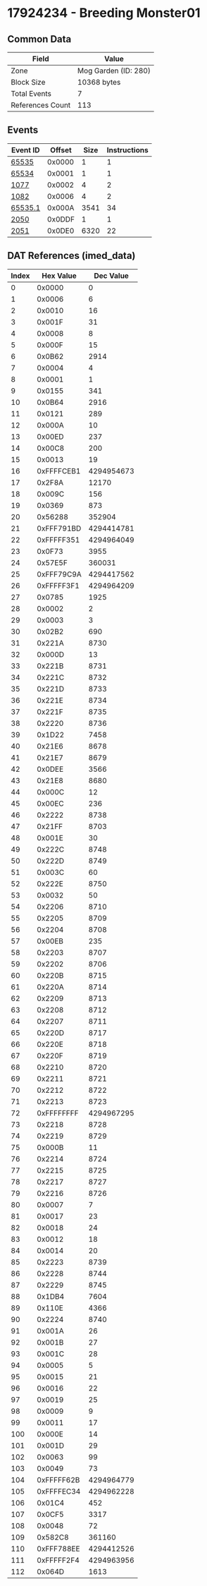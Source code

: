 # 17924234 - Breeding Monster01

## Common Data

| Field            | Value                |
|------------------|----------------------|
| Zone             | Mog Garden (ID: 280) |
| Block Size       | 10368 bytes          |
| Total Events     | 7                    |
| References Count | 113                  |

## Events

| Event ID                | Offset   |   Size |   Instructions |
|-------------------------|----------|--------|----------------|
| [65535](./65535.md)     | 0x0000   |      1 |              1 |
| [65534](./65534.md)     | 0x0001   |      1 |              1 |
| [1077](./1077.md)       | 0x0002   |      4 |              2 |
| [1082](./1082.md)       | 0x0006   |      4 |              2 |
| [65535.1](./65535.1.md) | 0x000A   |   3541 |             34 |
| [2050](./2050.md)       | 0x0DDF   |      1 |              1 |
| [2051](./2051.md)       | 0x0DE0   |   6320 |             22 |

## DAT References (imed_data)

|   Index | Hex Value   |   Dec Value |
|---------|-------------|-------------|
|       0 | 0x0000      |           0 |
|       1 | 0x0006      |           6 |
|       2 | 0x0010      |          16 |
|       3 | 0x001F      |          31 |
|       4 | 0x0008      |           8 |
|       5 | 0x000F      |          15 |
|       6 | 0x0B62      |        2914 |
|       7 | 0x0004      |           4 |
|       8 | 0x0001      |           1 |
|       9 | 0x0155      |         341 |
|      10 | 0x0B64      |        2916 |
|      11 | 0x0121      |         289 |
|      12 | 0x000A      |          10 |
|      13 | 0x00ED      |         237 |
|      14 | 0x00C8      |         200 |
|      15 | 0x0013      |          19 |
|      16 | 0xFFFFCEB1  |  4294954673 |
|      17 | 0x2F8A      |       12170 |
|      18 | 0x009C      |         156 |
|      19 | 0x0369      |         873 |
|      20 | 0x56288     |      352904 |
|      21 | 0xFFF791BD  |  4294414781 |
|      22 | 0xFFFFF351  |  4294964049 |
|      23 | 0x0F73      |        3955 |
|      24 | 0x57E5F     |      360031 |
|      25 | 0xFFF79C9A  |  4294417562 |
|      26 | 0xFFFFF3F1  |  4294964209 |
|      27 | 0x0785      |        1925 |
|      28 | 0x0002      |           2 |
|      29 | 0x0003      |           3 |
|      30 | 0x02B2      |         690 |
|      31 | 0x221A      |        8730 |
|      32 | 0x000D      |          13 |
|      33 | 0x221B      |        8731 |
|      34 | 0x221C      |        8732 |
|      35 | 0x221D      |        8733 |
|      36 | 0x221E      |        8734 |
|      37 | 0x221F      |        8735 |
|      38 | 0x2220      |        8736 |
|      39 | 0x1D22      |        7458 |
|      40 | 0x21E6      |        8678 |
|      41 | 0x21E7      |        8679 |
|      42 | 0x0DEE      |        3566 |
|      43 | 0x21E8      |        8680 |
|      44 | 0x000C      |          12 |
|      45 | 0x00EC      |         236 |
|      46 | 0x2222      |        8738 |
|      47 | 0x21FF      |        8703 |
|      48 | 0x001E      |          30 |
|      49 | 0x222C      |        8748 |
|      50 | 0x222D      |        8749 |
|      51 | 0x003C      |          60 |
|      52 | 0x222E      |        8750 |
|      53 | 0x0032      |          50 |
|      54 | 0x2206      |        8710 |
|      55 | 0x2205      |        8709 |
|      56 | 0x2204      |        8708 |
|      57 | 0x00EB      |         235 |
|      58 | 0x2203      |        8707 |
|      59 | 0x2202      |        8706 |
|      60 | 0x220B      |        8715 |
|      61 | 0x220A      |        8714 |
|      62 | 0x2209      |        8713 |
|      63 | 0x2208      |        8712 |
|      64 | 0x2207      |        8711 |
|      65 | 0x220D      |        8717 |
|      66 | 0x220E      |        8718 |
|      67 | 0x220F      |        8719 |
|      68 | 0x2210      |        8720 |
|      69 | 0x2211      |        8721 |
|      70 | 0x2212      |        8722 |
|      71 | 0x2213      |        8723 |
|      72 | 0xFFFFFFFF  |  4294967295 |
|      73 | 0x2218      |        8728 |
|      74 | 0x2219      |        8729 |
|      75 | 0x000B      |          11 |
|      76 | 0x2214      |        8724 |
|      77 | 0x2215      |        8725 |
|      78 | 0x2217      |        8727 |
|      79 | 0x2216      |        8726 |
|      80 | 0x0007      |           7 |
|      81 | 0x0017      |          23 |
|      82 | 0x0018      |          24 |
|      83 | 0x0012      |          18 |
|      84 | 0x0014      |          20 |
|      85 | 0x2223      |        8739 |
|      86 | 0x2228      |        8744 |
|      87 | 0x2229      |        8745 |
|      88 | 0x1DB4      |        7604 |
|      89 | 0x110E      |        4366 |
|      90 | 0x2224      |        8740 |
|      91 | 0x001A      |          26 |
|      92 | 0x001B      |          27 |
|      93 | 0x001C      |          28 |
|      94 | 0x0005      |           5 |
|      95 | 0x0015      |          21 |
|      96 | 0x0016      |          22 |
|      97 | 0x0019      |          25 |
|      98 | 0x0009      |           9 |
|      99 | 0x0011      |          17 |
|     100 | 0x000E      |          14 |
|     101 | 0x001D      |          29 |
|     102 | 0x0063      |          99 |
|     103 | 0x0049      |          73 |
|     104 | 0xFFFFF62B  |  4294964779 |
|     105 | 0xFFFFEC34  |  4294962228 |
|     106 | 0x01C4      |         452 |
|     107 | 0x0CF5      |        3317 |
|     108 | 0x0048      |          72 |
|     109 | 0x582C8     |      361160 |
|     110 | 0xFFF788EE  |  4294412526 |
|     111 | 0xFFFFF2F4  |  4294963956 |
|     112 | 0x064D      |        1613 |
